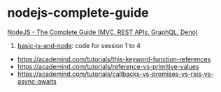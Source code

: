 # nodejs-complete-guide
[NodeJS - The Complete Guide (MVC, REST APIs, GraphQL, Deno)](https://udemy.com/course/nodejs-the-complete-guide)

1. [basic-js-and-node](https://github.com/thngocph/nodejs-complete-guide/tree/main/basic-js-and-node): code for session 1 to 4
- https://academind.com/tutorials/this-keyword-function-references
- https://academind.com/tutorials/reference-vs-primitive-values
- https://academind.com/tutorials/callbacks-vs-promises-vs-rxjs-vs-async-awaits
